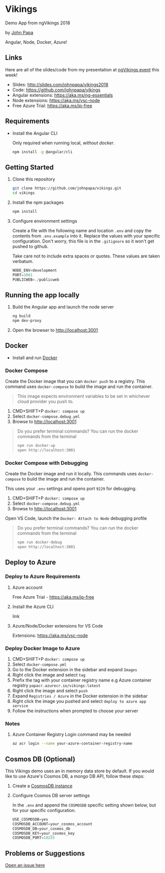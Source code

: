 # Vikings

Demo App from ngVikings 2018

by [John Papa](http://twitter.com/john_papa)

Angular, Node, Docker, Azure!

## Links

Here are all of the slides/code from my presentation at [ngVikings event](https://twitter.com/ngvikingsconf) this week!

* Slides: <http://slides.com/johnpapa/vikings2018>
* Code: <https://github.com/johnpapa/vikings>
* Angular extensions: <https://aka.ms/ng-essentials>
* Node extensions: <https://aka.ms/vsc-node>
* Free Azure Trial: <https://aka.ms/jp-free>

## Requirements

* Install the Angular CLI

    Only required when running local, *without docker*.

    ```bash
    npm install -g @angular/cli
    ```
## Getting Started

1. Clone this repository

    ```bash
    git clone https://github.com/johnpapa/vikings.git
    cd vikings
    ```

1. Install the npm packages

    ```bash
    npm install
    ```

1. Configure environment settings

    Create a file with the following name and location `.env` and copy the contents from
    `.env.example` into it. Replace the values with your specific configuration. Don't worry, this
    file is in the `.gitignore` so it won't get pushed to github.

    Take care not to include extra spaces or quotes. These values are taken verbatum.

    ```javascript
    NODE_ENV=development
    PORT=3001
    PUBLICWEB=./publicweb
    ```

## Running the app locally

1. Build the Angular app and launch the node server

   ```bash
   ng build
   npm dev-proxy
   ```

1. Open the browser to <http://localhost:3001>

## Docker

* Install and run [Docker](https://www.docker.com/community-edition)

### Docker Compose

Create the Docker image that you can `docker push` to a registry. This command uses `docker-compose` to build the image and run the container.

> This image expects environment variables to be set in whichever cloud provider you push to.

1. CMD+SHIFT+P `docker: compose up`
1. Select `docker-compose.debug.yml`
1. Browse to <http://localhost:3001>

> Do you prefer terminal commands? You can run the docker commands from the terminal
>  ```bash
>  npm run docker-up
>  open http://localhost:3001
>  ```

### Docker Compose with Debugging

Create the Docker image and run it locally. This commands uses `docker-compose` to build the image and run the container.

This uses your `.env` settings and opens port `9229` for debugging.

1. CMD+SHIFT+P `docker: compose up`
1. Select `docker-compose.debug.yml`
1. Browse to <http://localhost:3001>

Open VS Code, launch the `Docker: Attach to Node` debugging profile

> Do you prefer terminal commands? You can run the docker commands from the terminal
>  ```bash
>  npm run docker-debug
>  open http://localhost:3001
>  ```

## Deploy to Azure

### Deploy to Azure Requirements

1. Azure account

    Free Azure Trial - <https://aka.ms/jp-free>

1. Install the Azure CLI

    link

1. Azure/Node/Docker extensions for VS Code

    Extensions: <https://aka.ms/vsc-node>

### Deploy Docker Image to Azure

1. CMD+SHIFT+P `docker: compose up`
1. Select `docker-compose.yml`
1. Go to the Docker extension in the sidebar and expand `Images`
1. Right click the image and select `tag`
1. Prefix the tag with your container registry name
  e.g Azure container registry `papacr.azurecr.io/vikings:latest`
1. Right click the image and select `push`
1. Expand `Registries / Azure` in the Docker extension in the sidebar
1. Right click the image you pushed and select `deploy to azure app service`
1. Follow the instructions when prompted to choose your server

### Notes

1. Azure Container Registry Login command may be needed

    ```bash
    az acr login --name your-azure-container-registry-name
    ```

## Cosmos DB (Optional)

This Vikings demo uses an in memory data store by default. If you would like to use Azure's Cosmos DB, a mongo DB API, follow these steps:

1. Create a [CosmosDB instance](https://aka.ms/jp-cosmos-node)

1. Configure Cosmos DB server settings

    In the `.env` and append the `COSMOSDB` specific setting shown below, but for your specific configuration.

    ```javascript
    USE_COSMOSDB=yes
    COSMOSDB_ACCOUNT=your_cosmos_account
    COSMOSDB_DB=your_cosmos_db
    COSMOSDB_KEY=your_cosmos_key
    COSMOSDB_PORT=10255
    ```

## Problems or Suggestions

[Open an issue here](https://github.com/johnpapa/vikings/issues)
